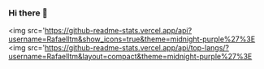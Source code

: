 ### Hi there 👋

<img src='https://github-readme-stats.vercel.app/api?username=Rafaelltm&show_icons=true&theme=midnight-purple%27%3E <img src='https://github-readme-stats.vercel.app/api/top-langs/?username=Rafaelltm&layout=compact&theme=midnight-purple%27%3E
